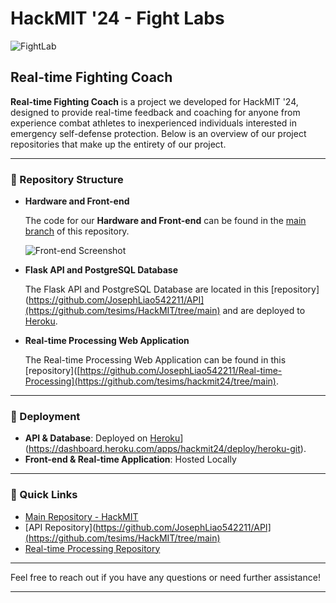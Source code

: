 # HackMIT '24 - Fight Labs
![FightLab](https://github.com/user-attachments/assets/b9a4f290-96fb-434c-87a2-1372bc953fe1)

## Real-time Fighting Coach 


**Real-time Fighting Coach** is a project we developed for HackMIT '24, designed to provide real-time feedback and coaching for anyone from experience combat athletes to inexperienced individuals interested in emergency self-defense protection. Below is an overview of our project repositories that make up the entirety of our project.

---

### 📂 Repository Structure

- **Hardware and Front-end**
  
  The code for our **Hardware and Front-end** can be found in the [main branch](https://github.com/JosephLiao542211/HackMIT/tree/main) of this repository.

  ![Front-end Screenshot](./images/frontend.png)

- **Flask API and PostgreSQL Database**
  
  The Flask API and PostgreSQL Database are located in this [repository](https://github.com/JosephLiao542211/API](https://github.com/tesims/HackMIT/tree/main) and are deployed to [Heroku](https://hackmit24-fbaeae11f842.herokuapp.com/).



- **Real-time Processing Web Application**
  
  The Real-time Processing Web Application can be found in this [repository]([https://github.com/JosephLiao542211/Real-time-Processing](https://github.com/tesims/hackmit24/tree/main).



---

### 🚀 Deployment

- **API & Database**: Deployed on [Heroku]([https://www.heroku.com/)](https://dashboard.heroku.com/apps/hackmit24/deploy/heroku-git).
- **Front-end & Real-time Application**: Hosted Locally

---

### 📌 Quick Links

- [Main Repository - HackMIT](https://github.com/JosephLiao542211/HackMIT)
- [API Repository](https://github.com/JosephLiao542211/API](https://github.com/tesims/HackMIT/tree/main)
- [Real-time Processing Repository](https://github.com/tesims/hackmit24/tree/main)

---

Feel free to reach out if you have any questions or need further assistance!

---
